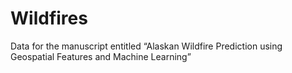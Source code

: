 # Wildfires
Data for the manuscript entitled “Alaskan Wildfire Prediction using Geospatial Features and Machine Learning”
